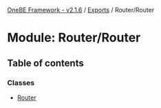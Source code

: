 [OneBE Framework - v2.1.6](../README.md) / [Exports](../modules.md) / Router/Router

# Module: Router/Router

## Table of contents

### Classes

- [Router](../classes/Router_Router.Router.md)
